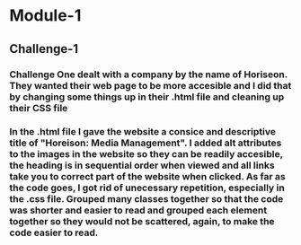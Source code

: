 # Module-1
## Challenge-1
### Challenge One dealt with a company by the name of Horiseon. They wanted their web page to be more accesible and I did that by changing some things up in their .html file and cleaning up their CSS file

### In the .html file I gave the website a consice and descriptive title of "Horeison: Media Management". I added alt attributes to the images in the website so they can be readily accesible, the heading is in sequential order when viewed and all links take you to correct part of the website when clicked. As far as the code goes, I got rid of unecessary repetition, especially in the .css file. Grouped many classes together so that the code was shorter and easier to read and grouped each element together so they would not be scattered, again, to make the code easier to read.
